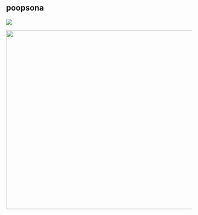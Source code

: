 ## poopsona

 ![](https://komarev.com/ghpvc/?username=C0GNITION&color=lightgrey)
<p align="center">
  <img width="600" height="485" src="https://i.ibb.co/Qn47wcS/bruh.png">
</p>


